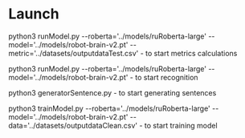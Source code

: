 # Launch

python3 runModel.py --roberta='../models/ruRoberta-large' --model='../models/robot-brain-v2.pt' --metric='../datasets/outputdataTest.csv' - to start metrics calculations

python3 runModel.py --roberta='../models/ruRoberta-large' --model='../models/robot-brain-v2.pt' - to start recognition

python3 generatorSentence.py - to start generating sentences

python3 trainModel.py --roberta='../models/ruRoberta-large' --model='../models/robot-brain-v2.pt' --data='../datasets/outputdataClean.csv' - to start training model
